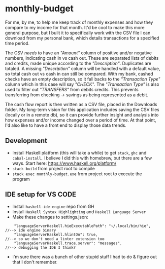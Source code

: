 # monthly-budget

For me, by me, to help me keep track of monthly expenses and how they compare to my income for that month. It'd be cool to make this more general purpose, but I built it to specifically work with the CSV file I can download from my personal bank, which details transactions for a specified time period. 

The CSV *needs* to have an _"Amount"_ column of positive and/or negative numbers, indicating cash in vs cash out. These are separated lists of debits and credits, made unique according to the _"Description"_. Duplicates are totaled. A missing _"Description"_ column will be handled with a default value, so total cash out vs cash in can still be compared. With my bank, cashed checks have an empty description, so it fall backs to the _"Transaction Type"_ column which in this case will say _"CHECK"_. The _"Transaction Type"_ is also used to filter out _"TRANSFERS"_ from debits credits. This prevents transferring from checking -> savings as being represented as a debit.

The cash flow report is then written as a CSV file, placed in the Downloads folder. My long-term vision for this application includes saving the CSV files (locally or in a remote db), so it can provide further insight and analysis into how expenses and/or income changed over a period of time. At that point, I'd also like to have a front end to display those data trends.

## Development

* Install Haskell platform (this will take a while) to get `stack`, `ghc` and `cabal-install`. I believe I did this with homebrew, but there are a few ways. Start here: https://www.haskell.org/platform/
* `stack build` from project root to compile
* `stack exec monthly-budget.exe` from project root to execute the program

## IDE setup for VS CODE

* Install `haskell-ide-engine` repo from GH
* Install `Haskell Syntax Highlighting` and `Haskell Language Server`
* Make these changes to settings.json:
```
    "languageServerHaskell.hieExecutablePath": "~/.local/bin/hie",      //--> ide engine binary 
    "languageServerHaskell.hlintOn": true,                              //--> so we don't need a linter extension too
    "languageServerHaskell.trace.server": "messages",                   //--> debugging the IDE I think?
 ```
* I'm sure there was a bunch of other stupid stuff I had to do & figure out that I don't remember.

